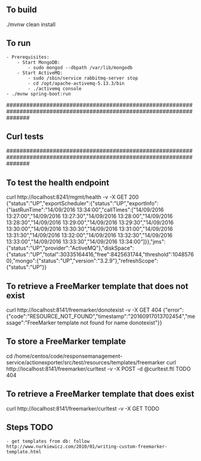 ## To build
./mvnw clean install


## To run
    - Prerequisites:
        - Start MongoDB:
            - sudo mongod --dbpath /var/lib/mongodb
        - Start ActiveMQ:
            - sudo /sbin/service rabbitmq-server stop
            - cd /opt/apache-activemq-5.13.3/bin
            - ./activemq console
    - ./mvnw spring-boot:run


#######################################################################################################################
## Curl tests
#######################################################################################################################
## To test the health endpoint
curl http://localhost:8241/mgmt/health -v -X GET
200 {"status":"UP","exportScheduler":{"status":"UP","exportInfo":{"lastRunTime":"14/09/2016 13:34:00","callTimes":["14/09/2016 13:27:00","14/09/2016 13:27:30","14/09/2016 13:28:00","14/09/2016 13:28:30","14/09/2016 13:29:00","14/09/2016 13:29:30","14/09/2016 13:30:00","14/09/2016 13:30:30","14/09/2016 13:31:00","14/09/2016 13:31:30","14/09/2016 13:32:00","14/09/2016 13:32:30","14/09/2016 13:33:00","14/09/2016 13:33:30","14/09/2016 13:34:00"]}},"jms":{"status":"UP","provider":"ActiveMQ"},"diskSpace":{"status":"UP","total":30335164416,"free":8425631744,"threshold":10485760},"mongo":{"status":"UP","version":"3.2.9"},"refreshScope":{"status":"UP"}}


## To retrieve a FreeMarker template that does not exist
curl http://localhost:8141/freemarker/donotexist -v -X GET
404 {"error":{"code":"RESOURCE_NOT_FOUND","timestamp":"20160917013702454","message":"FreeMarker template not found for name donotexist"}}


## To store a FreeMarker template
cd /home/centos/code/responsemanagement-service/actionexporter/src/test/resources/templates/freemarker
curl http://localhost:8141/freemarker/curltest -v -X POST -d @curltest.ftl
TODO 404


## To retrieve a FreeMarker template that does exist
curl http://localhost:8141/freemarker/curltest -v -X GET
TODO


## Steps TODO
    - get templates from db: follow http://www.nurkiewicz.com/2010/01/writing-custom-freemarker-template.html
